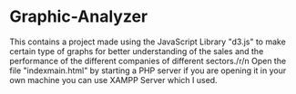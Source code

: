 # Graphic-Analyzer
This contains a project made using the JavaScript Library "d3.js" to make certain type of graphs for better understanding of the sales and the performance of the different companies of different sectors./r/n
Open the file "indexmain.html" by starting a PHP server if you are opening it in your own machine you can use XAMPP Server which I used.
